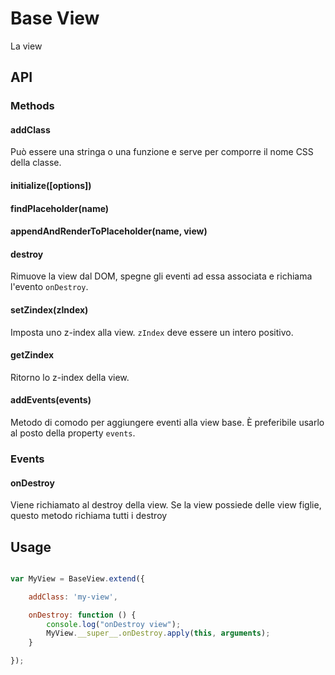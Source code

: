 Base View
=============
La view


## API

### Methods

#### addClass
Può essere una stringa o una funzione e serve per comporre il nome CSS della classe.

#### initialize([options])

#### findPlaceholder(name)

#### appendAndRenderToPlaceholder(name, view)

#### destroy
Rimuove la view dal DOM, spegne gli eventi ad essa associata e richiama l'evento `onDestroy`.

#### setZindex(zIndex)
Imposta uno z-index alla view. `zIndex` deve essere un intero positivo.

#### getZindex
Ritorno lo z-index della view.

#### addEvents(events)
Metodo di comodo per aggiungere eventi alla view base. È preferibile usarlo al posto della property `events`.

### Events

#### onDestroy
Viene richiamato al destroy della view. Se la view possiede delle view figlie, questo metodo richiama tutti i destroy


## Usage

```javascript

var MyView = BaseView.extend({

	addClass: 'my-view',

	onDestroy: function () {
		console.log("onDestroy view");
		MyView.__super__.onDestroy.apply(this, arguments);
	}

});

```
